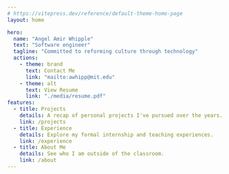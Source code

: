 ```yaml
---
# https://vitepress.dev/reference/default-theme-home-page
layout: home

hero:
  name: "Angel Amir Whipple"
  text: "Software engineer"
  tagline: "Committed to reforming culture through technology"
  actions:
    - theme: brand 
      text: Contact Me
      link: "mailto:awhipp@mit.edu"
    - theme: alt
      text: View Resume
      link: "./media/resume.pdf"
features:
  - title: Projects
    details: A recap of personal projects I've pursued over the years.
    link: /projects
  - title: Experience
    details: Explore my formal internship and teaching experiences.
    link: /experience
  - title: About Me
    details: See who I am outside of the classroom.
    link: /about
---
```

